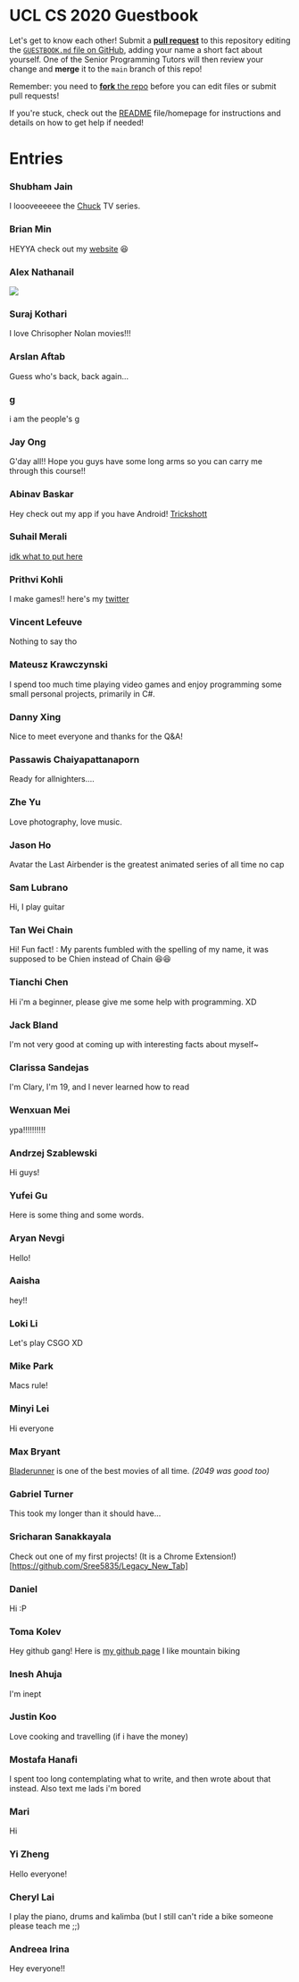 # UCL CS 2020 Guestbook

Let's get to know each other! Submit a [**pull request**](https://github.com/shu8/ucl-cs-2020-guestbook/compare) to this repository editing the [`GUESTBOOK.md` file on GitHub](https://github.com/shu8/ucl-cs-2020-guestbook/blob/main/GUESTBOOK.md), adding your name a short fact about yourself. One of the Senior Programming Tutors will then review your change and **merge** it to the `main` branch of this repo!

Remember: you need to [**fork** the repo](https://github.com/shu8/ucl-cs-2020-guestbook/fork) before you can edit files or submit pull requests!

If you're stuck, check out the [README](./README.md) file/homepage for instructions and details on how to get help if needed!

# Entries

### Shubham Jain
I loooveeeeee the [Chuck](https://www.nbc.com/chuck) TV series.

### Brian Min
HEYYA check out my [website](https://bymi15.github.io) 😆

### Alex Nathanail
![](https://i.redd.it/hqculc19byl11.jpg)

### Suraj Kothari
I love Chrisopher Nolan movies!!!

### Arslan Aftab
Guess who's back, back again...

### g
i am the people's g

### Jay Ong
G'day all!! Hope you guys have some long arms so you can carry me through this course!!

### Abinav Baskar
Hey check out my app if you have Android! [Trickshott](https://play.google.com/store/apps/details?id=com.abinavbaskar.trickshott_release)

### Suhail Merali
[idk what to put here](https://www.youtube.com/watch?v=dQw4w9WgXcQ)

### Prithvi Kohli
I make games!! here's my [twitter](https://twitter.com/PrithviKGames)

### Vincent Lefeuve
Nothing to say tho

### Mateusz Krawczynski
I spend too much time playing video games and enjoy programming some small personal projects, primarily in C#.

### Danny Xing
Nice to meet everyone and thanks for the Q&A! 

### Passawis Chaiyapattanaporn
Ready for allnighters....

### Zhe Yu
Love photography, love music.

### Jason Ho
Avatar the Last Airbender is the greatest animated series of all time no cap

### Sam Lubrano
Hi, I play guitar

### Tan Wei Chain
Hi! Fun fact! : My parents fumbled with the spelling of my name, it was supposed to be Chien instead of Chain 😆😆

### Tianchi Chen
Hi i'm a beginner, please give me some help with programming. XD

### Jack Bland
I'm not very good at coming up with interesting facts about myself~

### Clarissa Sandejas
I'm Clary, I'm 19, and I never learned how to read

### Wenxuan Mei
ypa!!!!!!!!!!

### Andrzej Szablewski
Hi guys!

### Yufei Gu
Here is some thing and some words. 

### Aryan Nevgi
Hello!

### Aaisha 
hey!!

### Loki Li
Let's play CSGO XD

### Mike Park
Macs rule!

### Minyi Lei
Hi everyone

### Max Bryant
[Bladerunner](https://www.youtube.com/watch?v=NoAzpa1x7jU) is one of the best movies of all time. *(2049 was good too)*

### Gabriel Turner
This took my longer than it should have...

### Sricharan Sanakkayala
Check out one of my first projects! (It is a Chrome Extension!) [https://github.com/Sree5835/Legacy_New_Tab]

### Daniel  
Hi :P

### Toma Kolev
Hey github gang! Here is [my github page](http://www.github.com/Sup3rlum)
I like mountain biking

### Inesh Ahuja
I'm inept

### Justin Koo
Love cooking and travelling (if i have the money)

### Mostafa Hanafi
I spent too long contemplating what to write, and then wrote about that instead. Also text me lads i'm bored

### Mari 
Hi

### Yi Zheng
Hello everyone!

### Cheryl Lai
I play the piano, drums and kalimba (but I still can't ride a bike someone please teach me ;;)

### Andreea Irina
Hey everyone!!
